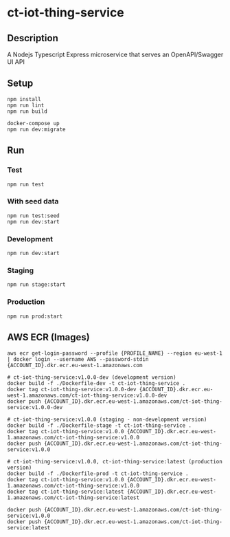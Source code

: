 # ct-iot-thing-service

## Description
A Nodejs Typescript Express microservice that serves an OpenAPI/Swagger UI API 

## Setup
```
npm install
npm run lint
npm run build

docker-compose up
npm run dev:migrate
```

## Run

### Test
```
npm run test
```

### With seed data
```
npm run test:seed
npm run dev:start
```

### Development
```
npm run dev:start
```

### Staging
```
npm run stage:start
```

### Production
```
npm run prod:start
```

## AWS ECR (Images)
```
aws ecr get-login-password --profile {PROFILE_NAME} --region eu-west-1 | docker login --username AWS --password-stdin 
{ACCOUNT_ID}.dkr.ecr.eu-west-1.amazonaws.com

# ct-iot-thing-service:v1.0.0-dev (development version)
docker build -f ./Dockerfile-dev -t ct-iot-thing-service .
docker tag ct-iot-thing-service:v1.0.0-dev {ACCOUNT_ID}.dkr.ecr.eu-west-1.amazonaws.com/ct-iot-thing-service:v1.0.0-dev
docker push {ACCOUNT_ID}.dkr.ecr.eu-west-1.amazonaws.com/ct-iot-thing-service:v1.0.0-dev

# ct-iot-thing-service:v1.0.0 (staging - non-development version)
docker build -f ./Dockerfile-stage -t ct-iot-thing-service .
docker tag ct-iot-thing-service:v1.0.0 {ACCOUNT_ID}.dkr.ecr.eu-west-1.amazonaws.com/ct-iot-thing-service:v1.0.0
docker push {ACCOUNT_ID}.dkr.ecr.eu-west-1.amazonaws.com/ct-iot-thing-service:v1.0.0

# ct-iot-thing-service:v1.0.0, ct-iot-thing-service:latest (production version)
docker build -f ./Dockerfile-prod -t ct-iot-thing-service .
docker tag ct-iot-thing-service:v1.0.0 {ACCOUNT_ID}.dkr.ecr.eu-west-1.amazonaws.com/ct-iot-thing-service:v1.0.0
docker tag ct-iot-thing-service:latest {ACCOUNT_ID}.dkr.ecr.eu-west-1.amazonaws.com/ct-iot-thing-service:latest

docker push {ACCOUNT_ID}.dkr.ecr.eu-west-1.amazonaws.com/ct-iot-thing-service:v1.0.0
docker push {ACCOUNT_ID}.dkr.ecr.eu-west-1.amazonaws.com/ct-iot-thing-service:latest
```
